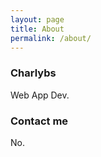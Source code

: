 ```yaml
---
layout: page
title: About
permalink: /about/
---
```


### Charlybs

Web App Dev.

### Contact me

No.
